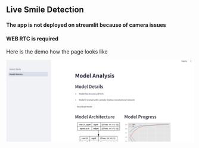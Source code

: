 ## Live Smile Detection 

#### The app is not deployed on streamlit because of camera issues 
#### WEB RTC is required 

Here is the demo how the page looks like 

![alt text](./media/image.png)